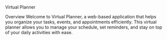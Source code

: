Virtual Planner

Overview
Welcome to Virtual Planner, a web-based application that helps you organize your tasks, events, and 
appointments efficiently. This virtual planner allows you to manage your schedule, set reminders, and
stay on top of your daily activities with ease.
